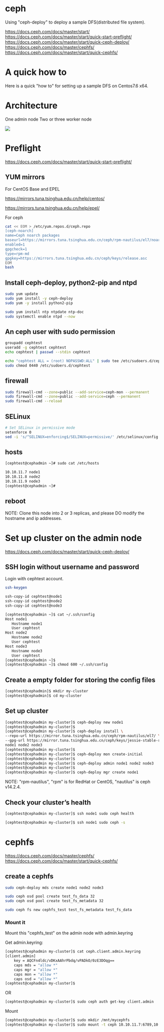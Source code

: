 # ceph

Using "ceph-deploy" to deploy a sample DFS(distributed file system).

https://docs.ceph.com/docs/master/start/
https://docs.ceph.com/docs/master/start/quick-start-preflight/
https://docs.ceph.com/docs/master/start/quick-ceph-deploy/
https://docs.ceph.com/docs/master/cephfs/
https://docs.ceph.com/docs/master/start/quick-cephfs/

# A quick how to

Here is a quick "how to" for setting up a sample DFS on Centos7.6 x64.

# Architecture

One admin node
Two or three worker node

![](https://docs.ceph.com/docs/master/_images/ditaa-fc1f16db6801b202a4cc57c98bc87943031d9f80.png)

# Preflight

https://docs.ceph.com/docs/master/start/quick-start-preflight/

## YUM mirrors

For CentOS Base and EPEL

https://mirrors.tuna.tsinghua.edu.cn/help/centos/

https://mirrors.tuna.tsinghua.edu.cn/help/epel/

For ceph

```bash
cat << EOM > /etc/yum.repos.d/ceph.repo
[ceph-noarch]
name=Ceph noarch packages
baseurl=https://mirrors.tuna.tsinghua.edu.cn/ceph/rpm-nautilus/el7/noarch
enabled=1
gpgcheck=1
type=rpm-md
gpgkey=https://mirrors.tuna.tsinghua.edu.cn/ceph/keys/release.asc
EOM
bash
```

## Install ceph-deploy, python2-pip and ntpd

```bash
sudo yum update
sudo yum install -y ceph-deploy
sudo yum -y install python2-pip

sudo yum install ntp ntpdate ntp-doc
sudo systemctl enable ntpd --now
```

## An ceph user with sudo permission

```bash
groupadd cephtest
useradd -g cephtest cephtest
echo cephtest | passwd --stdin cephtest

echo "cephtest ALL = (root) NOPASSWD:ALL" | sudo tee /etc/sudoers.d/cephtest
sudo chmod 0440 /etc/sudoers.d/cephtest
```

## firewall

```bash
sudo firewall-cmd --zone=public --add-service=ceph-mon --permanent
sudo firewall-cmd --zone=public --add-service=ceph --permanent
sudo firewall-cmd --reload
```

## SELinux

```bash
# Set SELinux in permissive mode
setenforce 0
sed -i 's/^SELINUX=enforcing$/SELINUX=permissive/' /etc/selinux/config
```

## hosts

```bash
[cephtest@cephadmin ~]# sudo cat /etc/hosts

10.10.11.7 node1
10.10.11.8 node2
10.10.11.9 node3
[cephtest@cephadmin ~]#
```

## reboot

NOTE: Clone this node into 2 or 3 replicas, and please DO modify the hostname and ip addresses.

# Set up cluster on the admin node

https://docs.ceph.com/docs/master/start/quick-ceph-deploy/

## SSH login without username and password

Login with cephtest account.

```bash
ssh-keygen
```

```bash
ssh-copy-id cephtest@node1
ssh-copy-id cephtest@node2
ssh-copy-id cephtest@node3
```

```bash
[cephtest@cephadmin ~]$ cat ~/.ssh/config
Host node1
   Hostname node1
   User cephtest
Host node2
   Hostname node2
   User cephtest
Host node3
   Hostname node3
   User cephtest
[cephtest@cephadmin ~]$ 
[cephtest@cephadmin ~]$ chmod 600 ~/.ssh/config
```

## Create a empty folder for storing the config files

```bash
[cephtest@cephadmin]$ mkdir my-cluster
[cephtest@cephadmin]$ cd my-cluster
```

## Set up cluster

```bash
[cephtest@cephadmin my-cluster]$ ceph-deploy new node1
[cephtest@cephadmin my-cluster]$ 
[cephtest@cephadmin my-cluster]$ ceph-deploy install \
--repo-url https://mirror.tuna.tsinghua.edu.cn/ceph/rpm-nautilus/el7/ \
--gpg-url https://mirror.tuna.tsinghua.edu.cn/ceph/keys/jessie-stable-release.asc \
node1 node2 node3
[cephtest@cephadmin my-cluster]$ 
[cephtest@cephadmin my-cluster]$ ceph-deploy mon create-initial
[cephtest@cephadmin my-cluster]$ 
[cephtest@cephadmin my-cluster]$ ceph-deploy admin node1 node2 node3
[cephtest@cephadmin my-cluster]$ 
[cephtest@cephadmin my-cluster]$ ceph-deploy mgr create node1
```

NOTE: "rpm-nautilus", "rpm" is for RedHat or CentOS, "nautilus" is ceph v14.2.4.

## Check your cluster’s health

```bash
[cephtest@cephadmin my-cluster]$ ssh node1 sudo ceph health
```

```bash
[cephtest@cephadmin my-cluster]$ ssh node1 sudo ceph -s
```

# cephfs

https://docs.ceph.com/docs/master/cephfs/
https://docs.ceph.com/docs/master/start/quick-cephfs/

## create a cephfs

```bash
sudo ceph-deploy mds create node1 node2 node3

sudo ceph osd pool create test_fs_data 32
sudo ceph osd pool create test_fs_metadata 32

sudo ceph fs new cephfs_test test_fs_metadata test_fs_data

```

### Mount it

Mount this "cephfs_test" on the admin node with admin.keyring

Get admin.keyring:

```bash
[cephtest@cephadmin my-cluster]$ cat ceph.client.admin.keyring
[client.admin]
	key = AQCFn4ldc/vDKxAAhrPbdq/vPADkO/0zE3DOqg==
	caps mds = "allow *"
	caps mgr = "allow *"
	caps mon = "allow *"
	caps osd = "allow *"
[cephtest@cephadmin my-cluster]$
```

OR

```bash
[cephtest@cephadmin my-cluster]$ sudo ceph auth get-key client.admin
```

Mount

```bash
[cephtest@cephadmin my-cluster]$ sudo mkdir /mnt/mycephfs
[cephtest@cephadmin my-cluster]$ sudo mount -t ceph 10.10.11.7:6789,10.10.11.8:6789,10.10.11.9:6789:/ /mnt/mycephfs -o name=admin,secret=AQCFn4ldc/vDKxAAhrPbdq/vPADkO/0zE3DOqg==
```

